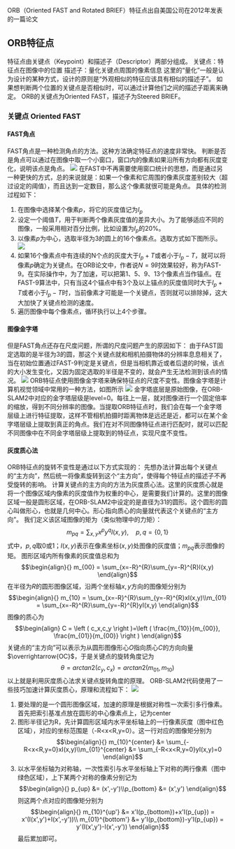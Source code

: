 ORB（Oriented FAST and Rotated BRIEF）特征点出自美国公司在2012年发表的一篇论文
## ORB特征点
特征点由关键点（Keypoint）和描述子（Descriptor）两部分组成。
关键点：特征点在图像中的位置
描述子：量化关键点周围的像素信息
这里的“量化”一般是认为设计的某种方式，设计的原则是“外观相似的特征应该具有相似的描述子”。
如果想判断两个位置的关键点是否相似时，可以通过计算他们之间的描述子距离来确定。
ORB的关键点为Oriented FAST，描述子为Steered BRIEF。
### 关键点 Oriented FAST
#### FAST角点
FAST角点是一种检测角点的方法。这种方法确定特征点的速度非常快。
判断是否是角点可以通过在图像中取一个小窗口，窗口内的像素如果沿所有方向都有灰度变化，说明该点是角点。
![](https://cdn.jsdelivr.net/gh/liu-moon/pic@main/img/20230922131440.png)
在FAST中不再需要使用窗口统计的思想，而是通过另一种更快的方式，总的来说就是：如果一个像素和它周围的像素灰度差别较大（超过设定的阈值），而且达到一定数目，那么这个像素就很可能是角点。
具体的检测过程如下：
1. 在图像中选择某个像素$p$，将它的灰度值记为$I_p$
2. 设定一个阈值$T$，用于判断两个像素灰度值的差异大小。为了能够适应不同的图像，一般采用相对百分比例，比如设置为$I_p$的20%。
3. 以像素$p$为中心，选取半径为3的圆上的16个像素点。选取方式如下图所示。
   ![](https://cdn.jsdelivr.net/gh/liu-moon/pic@main/img/20230922131945.png)
4. 如果16个像素点中有连续的N个点的灰度大于$I_p+T$或者小于$I_p-T$，就可以将像素$p$确定为关键点。在ORB论文中，作者说$N=9$时效果较好，称为FAST-9。在实际操作中，为了加速，可以把第1、5、9、13个像素点当作锚点。在FAST-9算法中，只有当这4个锚点中有3个及以上锚点的灰度值同时大于$I_p+T$或者小于$I_p-T$时，当前像素才可能是一个关键点，否则就可以排除掉，这大大加快了关键点检测的速度。
5. 遍历图像中每个像素点，循环执行以上4个步骤。

#### 图像金字塔
但是FAST角点还存在尺度问题，所谓的尺度问题产生的原因如下：
由于FAST固定选取的是半径为3的圆，那这个关键点就和相机拍摄物体的分辨率息息相关了，当在初始位置通过FAST-9判定是关键点，但是当相机靠近或者后退的时候，该点的大小发生变化，又因为固定选取的半径是不变的，就会产生无法检测到该点的情况。
![](https://cdn.jsdelivr.net/gh/liu-moon/pic@main/img/20230922133001.png)
ORB特征点使用图像金字塔来确保特征点的尺度不变性。图像金字塔是计算机视觉领域中常用的一种方法，如图所示
![](https://cdn.jsdelivr.net/gh/liu-moon/pic@main/img/20230922133027.png)
金字塔底层是原始图像，在ORB-SLAM2中对应的金字塔层级是level=0。每往上一层，就对图像进行一个固定倍率的缩放，得到不同分辨率的图像。当提取ORB特征点时，我们会在每一个金字塔层级上进行特征提取，这样不管相机拍摄时距离物体是远还是近，都可以在某个金字塔层级上提取到真正的角点。我们在对不同图像特征点进行匹配时，就可以匹配不同图像中在不同金字塔层级上提取到的特征点，实现尺度不变性。
#### 灰度质心法
ORB特征点的旋转不变性是通过以下方式实现的：
先想办法计算出每个关键点的“主方向”，然后统一将像素旋转到这个“主方向”，使得每个特征点的描述子不再受旋转的影响。
计算关键点的主方向的方法为灰度质心法。这里的灰度质心就是将一个图像区域内像素的灰度值作为权重的中心，是需要我们计算的。这里的图像区域一般是圆形区域，在ORB-SLAM2中设定的是直径为31的圆形。这个圆形的圆心叫做形心，也就是几何中心。形心指向质心的向量就代表这个关键点的“主方向”。
我们定义该区域图像的矩为（类似物理中的力矩）：
$$m_{pq} = \sum_{x,y}x^py^qI(x,y),\quad  p,q=\left \{ 0,1 \right \} $$
式中，$p,q$取0或1；$I(x,y)$表示在像素坐标$(x,y)$处图像的灰度值；$m_{pq}$表示图像的矩。
图形区域内所有像素的灰度值总和为
$$\begin{align}{} 
  m_{00} = \sum_{x=-R}^{R}\sum_{y=-R}^{R}I(x,y)
\end{align}$$
在半径为$R$的圆形图像区域，沿两个坐标轴$x,y$方向的图像矩分别为
$$\begin{align}{} 
  m_{10} = \sum_{x=-R}^{R}\sum_{y=-R}^{R}xI(x,y)\\m_{01} = \sum_{x=-R}^{R}\sum_{y=-R}^{R}yI(x,y)
\end{align}$$
图像的质心为
$$\begin{align} 
  C = \left ( c_x,c_y \right )=\left ( \frac{m_{10}}{m_{00}}, \frac{m_{01}}{m_{00}} \right )  
\end{align}$$
关键点的“主方向”可以表示为从圆形图像形心$O$指向质心$C$的方向向量$\overrightarrow{OC}$，于是关键点的旋转角度记为
$$\theta = arctan2(c_y,c_x)= arctan2(m_{01},m_{10})$$
以上就是利用灰度质心法求关键点旋转角度的原理。
ORB-SLAM2代码使用了一些技巧加速计算灰度质心，原理和流程如下：
![](https://cdn.jsdelivr.net/gh/liu-moon/pic@main/img/20230923102320.png)

1. 要处理的是一个圆形图像区域，加速的原理是根据对称性一次索引多行像素。首先把索引基准点放在圆形的中心像素点上，记为center
2. 图形半径记为R，先计算圆形区域内水平坐标轴上的一行像素灰度（图中红色区域），对应的坐标范围是（-R<x<R,y=0）。这一行对应的图像矩分别为
   $$\begin{align}{} 
  m_{10}^{center} &= \sum_{-R<x<R,y=0}xI(x,y)\\m_{01}^{center} &= \sum_{-R<x<R,y=0}yI(x,y)=0
\end{align}$$
3. 以水平坐标轴为对称轴，一次性索引与水平坐标轴上下对称的两行像素（图中绿色区域），上下某两个对称的像素分别记为
   $$\begin{align}{} 
  p_{up} &= (x',-y')\\p_{bottom} &= (x',y')
\end{align}$$
则这两个点对应的图像矩分别为
$$\begin{align}{} 
  m_{10}^{up'} &= x'I(p_{bottom})+x'I(p_{up}) = x'(I(x',y')+I(x',-y'))\\
  m_{01}^{bottom'} &= y'I(p_{bottom})-y'I(p_{up}) = y'(I(x',y')-I(x',-y'))
\end{align}$$
最后累加即可。

